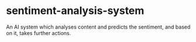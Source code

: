 # sentiment-analysis-system
An AI system which analyses content and predicts the sentiment, and based on it, takes further actions. 

